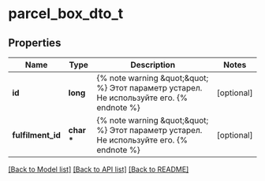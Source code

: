 # parcel_box_dto_t

## Properties
Name | Type | Description | Notes
------------ | ------------- | ------------- | -------------
**id** | **long** | {% note warning \&quot;\&quot; %}  Этот параметр устарел. Не используйте его.  {% endnote %}  | [optional] 
**fulfilment_id** | **char \*** | {% note warning \&quot;\&quot; %}  Этот параметр устарел. Не используйте его.  {% endnote %}  | [optional] 

[[Back to Model list]](../README.md#documentation-for-models) [[Back to API list]](../README.md#documentation-for-api-endpoints) [[Back to README]](../README.md)


